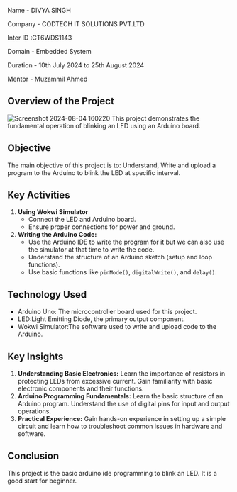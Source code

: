 Name - DIVYA SINGH

Company -  CODTECH IT SOLUTIONS PVT.LTD

Inter ID :CT6WDS1143

Domain - Embedded System

Duration - 10th July 2024 to 25th August 2024

Mentor - Muzammil Ahmed

## Overview of the Project

![Screenshot 2024-08-04 160220](https://github.com/user-attachments/assets/705bb405-79b9-4d2a-b1fc-7b09d10db099)
This project demonstrates the fundamental operation of blinking an LED using an Arduino board. 

## Objective

The main objective of this project is to: Understand, Write and upload a program to the Arduino to blink the LED at specific interval.

## Key Activities

1. **Using Wokwi Simulator**
   - Connect the LED and Arduino board.
   - Ensure proper connections for power and ground.
2. **Writing the Arduino Code:**
   - Use the Arduino IDE to write the program for it but we can also use the simulator at that time to write the code.
   - Understand the structure of an Arduino sketch (setup and loop functions).
   - Use basic functions like `pinMode()`, `digitalWrite()`, and `delay()`.

## Technology Used

- Arduino Uno: The microcontroller board used for this project.
- LED:Light Emitting Diode, the primary output component.
- Wokwi Simulator:The software used to write and upload code to the Arduino.

## Key Insights

1. **Understanding Basic Electronics:** Learn the importance of resistors in protecting LEDs from excessive current. Gain familiarity with basic electronic components and their functions.
2. **Arduino Programming Fundamentals:** Learn the basic structure of an Arduino program. Understand the use of digital pins for input and output operations.
3. **Practical Experience:** Gain hands-on experience in setting up a simple circuit and learn how to troubleshoot common issues in hardware and software.


## Conclusion

This project is the basic arduino ide programming to blink an LED. It is a good start for beginner.
